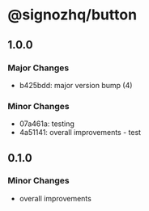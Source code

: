 # @signozhq/button

## 1.0.0

### Major Changes

- b425bdd: major version bump (4)

### Minor Changes

- 07a461a: testing
- 4a51141: overall improvements - test

## 0.1.0

### Minor Changes

- overall improvements
